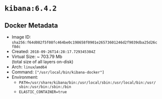 # `kibana:6.4.2`

## Docker Metadata

- Image ID: `sha256:f64d082f5f08fc464be0c198658f0901e26573601246d2f9039dba25d26cf8dc`
- Created: `2018-09-26T14:28:17.729345304Z`
- Virtual Size: ~ 703.79 Mb  
  (total size of all layers on-disk)
- Arch: `linux`/`amd64`
- Command: `["/usr/local/bin/kibana-docker"]`
- Environment:
  - `PATH=/usr/share/kibana/bin:/usr/local/sbin:/usr/local/bin:/usr/sbin:/usr/bin:/sbin:/bin`
  - `ELASTIC_CONTAINER=true`
